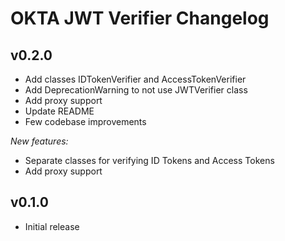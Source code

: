# OKTA JWT Verifier Changelog

## v0.2.0
- Add classes IDTokenVerifier and AccessTokenVerifier
- Add DeprecationWarning to not use JWTVerifier class
- Add proxy support
- Update README
- Few codebase improvements

_New features:_
- Separate classes for verifying ID Tokens and Access Tokens
- Add proxy support

## v0.1.0
- Initial release
